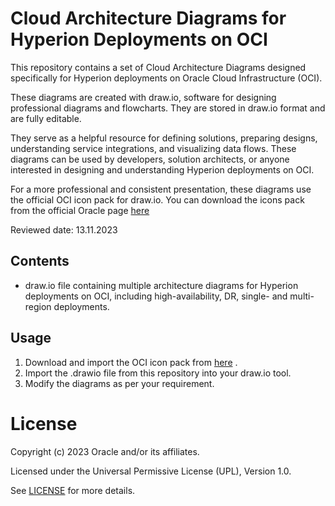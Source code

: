 # Cloud Architecture Diagrams for Hyperion Deployments on OCI

This repository contains a set of Cloud Architecture Diagrams designed specifically for Hyperion deployments on Oracle Cloud Infrastructure (OCI).

These diagrams are created with draw.io, software for designing professional diagrams and flowcharts. They are stored in draw.io format and are fully editable.

They serve as a helpful resource for defining solutions, preparing designs, understanding service integrations, and visualizing data flows. These diagrams can be used by developers, solution architects, or anyone interested in designing and understanding Hyperion deployments on OCI.

For a more professional and consistent presentation, these diagrams use the official OCI icon pack for draw.io. You can download the icons pack from the official Oracle page [here](https://docs.oracle.com/en-us/iaas/Content/General/Reference/graphicsfordiagrams.htm)

Reviewed date: 13.11.2023

## Contents

-  draw.io file containing multiple architecture diagrams for Hyperion deployments on OCI, including high-availability, DR, single- and multi-region deployments.

## Usage
1. Download and import the OCI icon pack from [here](https://docs.oracle.com/en-us/iaas/Content/General/Reference/graphicsfordiagrams.htm) .
2. Import the .drawio file from this repository into your draw.io tool.
3. Modify the diagrams as per your requirement.

# License

Copyright (c) 2023 Oracle and/or its affiliates.

Licensed under the Universal Permissive License (UPL), Version 1.0.

See [LICENSE](https://github.com/oracle-devrel/technology-engineering/blob/main/LICENSE) for more details.
